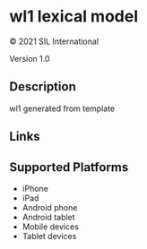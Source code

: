 wl1 lexical model
===================

© 2021 SIL International

Version 1.0

Description
-----------

wl1 generated from template

Links
-----

Supported Platforms
-------------------
 * iPhone
 * iPad
 * Android phone
 * Android tablet
 * Mobile devices
 * Tablet devices

